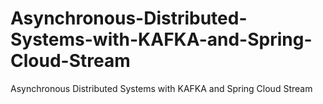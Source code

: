 # Asynchronous-Distributed-Systems-with-KAFKA-and-Spring-Cloud-Stream
Asynchronous Distributed Systems with KAFKA and Spring Cloud Stream
